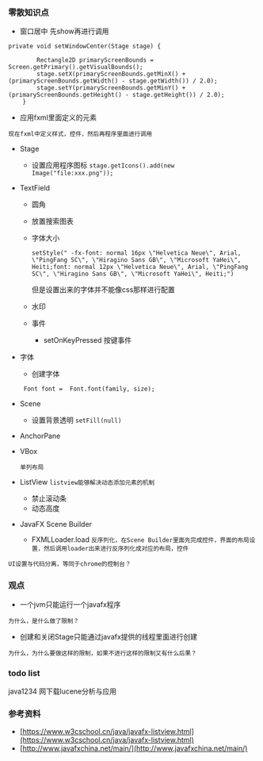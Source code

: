 ### 零散知识点
+ 窗口居中 先show再进行调用

```
private void setWindowCenter(Stage stage) {

        Rectangle2D primaryScreenBounds = Screen.getPrimary().getVisualBounds();
        stage.setX(primaryScreenBounds.getMinX() + (primaryScreenBounds.getWidth() - stage.getWidth()) / 2.0);
        stage.setY(primaryScreenBounds.getMinY() + (primaryScreenBounds.getHeight() - stage.getHeight()) / 2.0);
    }
```

+ 应用fxml里面定义的元素

``` 
现在fxml中定义样式，控件，然后再程序里面进行调用
```
+ Stage
    + 设置应用程序图标 `stage.getIcons().add(new Image("file:xxx.png"));`

+ TextField
   + 圆角
   + 放置搜索图表
   + 字体大小
   
   		```
   		setStyle(" -fx-font: normal 16px \"Helvetica Neue\", Arial, \"PingFang SC\", \"Hiragino Sans GB\", \"Microsoft YaHei\", Heiti;font: normal 12px \"Helvetica Neue\", Arial, \"PingFang SC\", \"Hiragino Sans GB\", \"Microsoft YaHei\", Heiti;")
   		```
   		但是设置出来的字体并不能像css那样进行配置
   
   + 水印
   + 事件
      + setOnKeyPressed 按键事件

+ 字体
    + 创建字体
    ```       
     Font font =  Font.font(family, size); 
    ```
+ Scene
    + 设置背景透明 `setFill(null)`
+ AnchorPane

+ VBox 

   ``
   单列布局
   ``
   
+ ListView `listview能够解决动态添加元素的机制`
    + 禁止滚动条
    + 动态高度
      
	
	
	
+ JavaFX Scene Builder
    + FXMLLoader.load `反序列化，在Scene Builder里面先完成控件，界面的布局设置，然后调用loader出来进行反序列化成对应的布局，控件`

``UI设置与代码分离，等同于chrome的控制台？``

### 观点
+ 一个jvm只能运行一个javafx程序

```
为什么，是什么做了限制？
```

+ 创建和关闭Stage只能通过javafx提供的线程里面进行创建

```
为什么，为什么要做这样的限制，如果不进行这样的限制又有什么后果？
```

### todo list
java1234 网下载lucene分析与应用 


### 参考资料
+ [https://www.w3cschool.cn/java/javafx-listview.html](https://www.w3cschool.cn/java/javafx-listview.html)
+ [http://www.javafxchina.net/main/](http://www.javafxchina.net/main/)